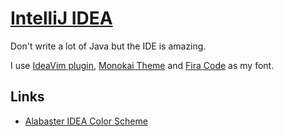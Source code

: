# [IntelliJ IDEA](https://www.jetbrains.com/idea/)

Don't write a lot of Java but the IDE is amazing.

I use [IdeaVim plugin](https://plugins.jetbrains.com/plugin/164-ideavim), [Monokai Theme](https://darekkay.com/blog/monokai-theme-intellij/) and [Fira Code](https://github.com/tonsky/FiraCode) as my font.

## Links

- [Alabaster IDEA Color Scheme](https://github.com/tonsky/intellij-alabaster)
